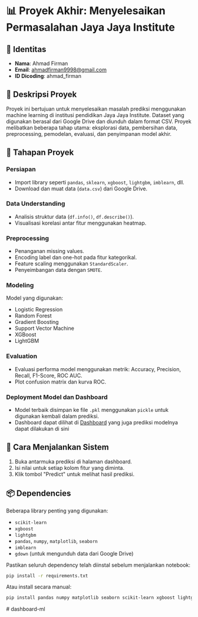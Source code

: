 # 📊 Proyek Akhir: Menyelesaikan Permasalahan Jaya Jaya Institute

## 👤 Identitas
- **Nama**: Ahmad Firman
- **Email**: ahmadfirman9998@gmail.com
- **ID Dicoding**: ahmad_firman

## 📁 Deskripsi Proyek
Proyek ini bertujuan untuk menyelesaikan masalah prediksi menggunakan machine learning di institusi pendidikan Jaya Jaya Institute. Dataset yang digunakan berasal dari Google Drive dan diunduh dalam format CSV. Proyek melibatkan beberapa tahap utama: eksplorasi data, pembersihan data, preprocessing, pemodelan, evaluasi, dan penyimpanan model akhir.

## 📌 Tahapan Proyek

### Persiapan
- Import library seperti `pandas`, `sklearn`, `xgboost`, `lightgbm`, `imblearn`, dll.
- Download dan muat data (`data.csv`) dari Google Drive.

### Data Understanding
- Analisis struktur data (`df.info()`, `df.describe()`).
- Visualisasi korelasi antar fitur menggunakan heatmap.

### Preprocessing
- Penanganan missing values.
- Encoding label dan one-hot pada fitur kategorikal.
- Feature scaling menggunakan `StandardScaler`.
- Penyeimbangan data dengan `SMOTE`.

### Modeling
Model yang digunakan:
- Logistic Regression
- Random Forest
- Gradient Boosting
- Support Vector Machine
- XGBoost
- LightGBM

### Evaluation
- Evaluasi performa model menggunakan metrik: Accuracy, Precision, Recall, F1-Score, ROC AUC.
- Plot confusion matrix dan kurva ROC.

### Deployment Model dan Dashboard
- Model terbaik disimpan ke file `.pkl` menggunakan `pickle` untuk digunakan kembali dalam prediksi.
- Dashboard dapat dilihat di [Dashboard]() yang juga prediksi modelnya dapat dilakukan di sini

## 🚀 Cara Menjalankan Sistem
1. Buka antarmuka prediksi di halaman dashboard.
2. Isi nilai untuk setiap kolom fitur yang diminta.
3. Klik tombol "Predict" untuk melihat hasil prediksi.

## 📦 Dependencies
Beberapa library penting yang digunakan:
- `scikit-learn`
- `xgboost`
- `lightgbm`
- `pandas`, `numpy`, `matplotlib`, `seaborn`
- `imblearn`
- `gdown` (untuk mengunduh data dari Google Drive)

Pastikan seluruh dependency telah diinstal sebelum menjalankan notebook:

```bash
pip install -r requirements.txt
```

Atau install secara manual:

```bash
pip install pandas numpy matplotlib seaborn scikit-learn xgboost lightgbm imbalanced-learn gdown
```

#   d a s h b o a r d - m l  
 